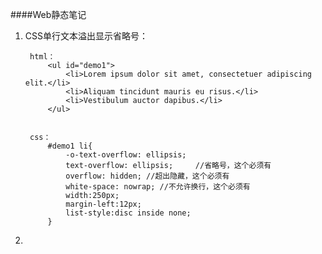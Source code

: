 ####Web静态笔记

1. CSS单行文本溢出显示省略号：

		html：
			<ul id="demo1">
				<li>Lorem ipsum dolor sit amet, consectetuer adipiscing elit.</li>
			    <li>Aliquam tincidunt mauris eu risus.</li>
			    <li>Vestibulum auctor dapibus.</li>
	        </ul>


		css：
			#demo1 li{
				-o-text-overflow: ellipsis;
				text-overflow: ellipsis;	 //省略号，这个必须有
				overflow: hidden; //超出隐藏，这个必须有
				white-space: nowrap; //不允许换行，这个必须有
				width:250px;
				margin-left:12px;
				list-style:disc inside none;	
			}

2.